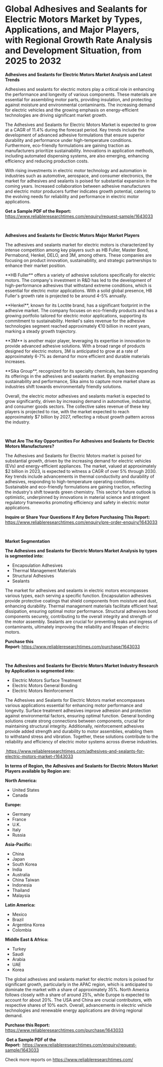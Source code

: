 <p><h1>Global Adhesives and Sealants for Electric Motors Market by Types, Applications, and Major Players, with Regional Growth Rate Analysis and Development Situation, from 2025 to 2032</h1></p><p><strong>Adhesives and Sealants for Electric Motors Market Analysis and Latest Trends</strong></p>
<p><p>Adhesives and sealants for electric motors play a critical role in enhancing the performance and longevity of various components. These materials are essential for assembling motor parts, providing insulation, and protecting against moisture and environmental contaminants. The increasing demand for electric vehicles and the growing emphasis on energy-efficient technologies are driving significant market growth. </p><p>The Adhesives and Sealants for Electric Motors Market is expected to grow at a CAGR of 11.4% during the forecast period. Key trends include the development of advanced adhesive formulations that ensure superior durability and performance under high-temperature conditions. Furthermore, eco-friendly formulations are gaining traction as manufacturers prioritize sustainability. Innovations in application methods, including automated dispensing systems, are also emerging, enhancing efficiency and reducing production costs. </p><p>With rising investments in electric motor technology and automation in industries such as automotive, aerospace, and consumer electronics, the market for adhesives and sealants is poised for substantial expansion in the coming years. Increased collaboration between adhesive manufacturers and electric motor producers further indicates growth potential, catering to the evolving needs for reliability and performance in electric motor applications.</p></p>
<p><strong>Get a Sample PDF of the Report:&nbsp;</strong> <a href="https://www.reliableresearchtimes.com/enquiry/request-sample/1643033?utm_campaign=1940&utm_medium=2&utm_source=Github&utm_content=ia&utm_term=12012025&utm_id=adhesives-and-sealants-for-electric-motors">https://www.reliableresearchtimes.com/enquiry/request-sample/1643033</a></p>
<p>&nbsp;</p>
<p><strong>Adhesives and Sealants for Electric Motors Major Market Players</strong></p>
<p><p>The adhesives and sealants market for electric motors is characterized by intense competition among key players such as HB Fuller, Master Bond, Permabond, Henkel, DELO, and 3M, among others. These companies are focusing on product innovation, sustainability, and strategic partnerships to enhance their market position.</p><p>**HB Fuller** offers a variety of adhesive solutions specifically for electric motors. The company's investment in R&D has led to the development of high-performance adhesives that withstand extreme conditions, which is essential for electric motor applications. With a solid global presence, HB Fuller's growth rate is projected to be around 4-5% annually.</p><p>**Henkel**, known for its Loctite brand, has a significant footprint in the adhesive market. The company focuses on eco-friendly products and has a growing portfolio tailored for electric motor applications, supporting its commitment to sustainability. Henkel's sales revenue for the adhesive technologies segment reached approximately €10 billion in recent years, marking a steady growth trajectory.</p><p>**3M** is another major player, leveraging its expertise in innovation to provide advanced adhesive solutions. With a broad range of products designed for electric motors, 3M is anticipated to grow at a rate of approximately 6-7% as demand for more efficient and durable materials increases.</p><p>**Sika Group**, recognized for its specialty chemicals, has been expanding its offerings in the adhesives and sealants market. By emphasizing sustainability and performance, Sika aims to capture more market share as industries shift towards environmentally friendly solutions.</p><p>Overall, the electric motor adhesives and sealants market is expected to grow significantly, driven by increasing demand in automotive, industrial, and consumer goods sectors. The collective sales revenue of these key players is projected to rise, with the market expected to reach approximately $7 billion by 2027, reflecting a robust growth pattern across the industry.</p></p>
<p>&nbsp;</p>
<p><strong>What Are The Key Opportunities For Adhesives and Sealants for Electric Motors Manufacturers?</strong></p>
<p><p>The Adhesives and Sealants for Electric Motors market is poised for substantial growth, driven by the increasing demand for electric vehicles (EVs) and energy-efficient appliances. The market, valued at approximately $2 billion in 2023, is expected to witness a CAGR of over 5% through 2030. Key trends include advancements in thermal conductivity and durability of adhesives, responding to high-temperature operating conditions. Sustainable and eco-friendly formulations are gaining traction, reflecting the industry's shift towards green chemistry. This sector's future outlook is optimistic, underpinned by innovations in material science and stringent regulatory frameworks promoting efficiency and safety in electric motor applications.</p></p>
<p><strong>Inquire or Share Your Questions If Any Before Purchasing This Report:</strong> <a href="https://www.reliableresearchtimes.com/enquiry/pre-order-enquiry/1643033?utm_campaign=1940&utm_medium=2&utm_source=Github&utm_content=ia&utm_term=12012025&utm_id=adhesives-and-sealants-for-electric-motors">https://www.reliableresearchtimes.com/enquiry/pre-order-enquiry/1643033</a></p>
<p>&nbsp;</p>
<p><strong>Market Segmentation</strong></p>
<p><strong>The Adhesives and Sealants for Electric Motors Market Analysis by types is segmented into:</strong></p>
<p><ul><li>Encapsulation Adhesives</li><li>Thermal Management Materials</li><li>Structural Adhesives</li><li>Sealants</li></ul></p>
<p><p>The market for adhesives and sealants in electric motors encompasses various types, each serving a specific function. Encapsulation adhesives provide protective coatings that shield components from moisture and dust, enhancing durability. Thermal management materials facilitate efficient heat dissipation, ensuring optimal motor performance. Structural adhesives bond components securely, contributing to the overall integrity and strength of the motor assembly. Sealants are crucial for preventing leaks and ingress of contaminants, ultimately improving the reliability and lifespan of electric motors.</p></p>
<p><strong>Purchase this Report:&nbsp;</strong><a href="https://www.reliableresearchtimes.com/purchase/1643033?utm_campaign=1940&utm_medium=2&utm_source=Github&utm_content=ia&utm_term=12012025&utm_id=adhesives-and-sealants-for-electric-motors">https://www.reliableresearchtimes.com/purchase/1643033</a></p>
<p>&nbsp;</p>
<p><strong>The Adhesives and Sealants for Electric Motors Market Industry Research by Application is segmented into:</strong></p>
<p><ul><li>Electric Motors Surface Treatment</li><li>Electric Motors General Bonding</li><li>Electric Motors Reinforcement</li></ul></p>
<p><p>The Adhesives and Sealants for Electric Motors market encompasses various applications essential for enhancing motor performance and longevity. Surface treatment adhesives improve adhesion and protection against environmental factors, ensuring optimal function. General bonding solutions create strong connections between components, crucial for maintaining structural integrity. Additionally, reinforcement adhesives provide added strength and durability to motor assemblies, enabling them to withstand stress and vibration. Together, these solutions contribute to the reliability and efficiency of electric motor systems across diverse industries.</p></p>
<p><a href="https://www.reliableresearchtimes.com/adhesives-and-sealants-for-electric-motors-market-r1643033?utm_campaign=1940&utm_medium=2&utm_source=Github&utm_content=ia&utm_term=12012025&utm_id=adhesives-and-sealants-for-electric-motors">&nbsp;https://www.reliableresearchtimes.com/adhesives-and-sealants-for-electric-motors-market-r1643033</a></p>
<p><strong>In terms of Region, the Adhesives and Sealants for Electric Motors Market Players available by Region are:</strong></p>
<p>
    <p> <strong> North America: </strong>
        <ul>
            <li>United States</li>
            <li>Canada</li>
        </ul>
        </p> 
    <p> <strong> Europe: </strong>
        <ul>
            <li>Germany</li>
            <li>France</li>
            <li>U.K.</li>
            <li>Italy</li>
            <li>Russia</li>
        </ul>
        </p> 
    <p> <strong> Asia-Pacific: </strong>
        <ul>
            <li>China</li>
            <li>Japan</li>
            <li>South Korea</li>
            <li>India</li>
            <li>Australia</li>
            <li>China Taiwan</li>
            <li>Indonesia</li>
            <li>Thailand</li>
            <li>Malaysia</li>
        </ul>
        </p> 
    <p> <strong> Latin America: </strong>
        <ul>
            <li>Mexico</li>
            <li>Brazil</li>
            <li>Argentina Korea</li>
            <li>Colombia</li>
        </ul>
        </p> 
    <p> <strong> Middle East & Africa: </strong>
        <ul>
            <li>Turkey</li>
            <li>Saudi</li>
            <li>Arabia</li>
            <li>UAE</li>
            <li>Korea</li>
        </ul>
    </p>
    </p>
<p><p>The global adhesives and sealants market for electric motors is poised for significant growth, particularly in the APAC region, which is anticipated to dominate the market with a share of approximately 35%. North America follows closely with a share of around 25%, while Europe is expected to account for about 20%. The USA and China are crucial contributors, with respective shares of 10% each. Overall, advancements in electric vehicle technologies and renewable energy applications are driving regional demand.</p></p>
<p><strong>Purchase this Report: </strong><a href="https://www.reliableresearchtimes.com/purchase/1643033?utm_campaign=1940&utm_medium=2&utm_source=Github&utm_content=ia&utm_term=12012025&utm_id=adhesives-and-sealants-for-electric-motors">https://www.reliableresearchtimes.com/purchase/1643033</a></p>
<p>&nbsp;<strong>Get a Sample PDF of the Report:&nbsp;&nbsp;</strong><a href="https://www.reliableresearchtimes.com/enquiry/request-sample/1643033?utm_campaign=1940&utm_medium=2&utm_source=Github&utm_content=ia&utm_term=12012025&utm_id=adhesives-and-sealants-for-electric-motors">https://www.reliableresearchtimes.com/enquiry/request-sample/1643033</a></p>
<p><strong></strong></p>
<p>Check more reports on <a href="https://www.reliableresearchtimes.com/?utm_campaign=1940&utm_medium=2&utm_source=Github&utm_content=ia&utm_term=12012025&utm_id=adhesives-and-sealants-for-electric-motors">https://www.reliableresearchtimes.com/</a></p>